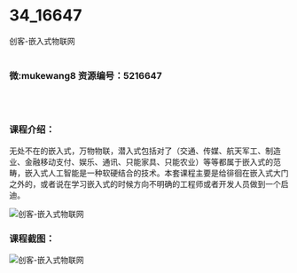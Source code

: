 # 34_16647
创客-嵌入式物联网
<br/></br>
<h3>微:mukewang8 资源编号：5216647</h3>
<br/></br>
<h3>课程介绍：</h3>
<p>无处不在的<a title="查看与 嵌入式 相关的文章" target="_blank">嵌入式</a>，万物物联，潜入式包括对了（交通、传媒、航天军工、制造业、金融移动支付、娱乐、通讯、只能家具、只能农业）等等都属于<a title="查看与 嵌入式 相关的文章" target="_blank">嵌入式</a>的范畴，嵌入式人工智能是一种软硬结合的技术。本套课程主要是给徘徊在嵌入式大门之外的，或者说在学习嵌入式的时候方向不明确的工程师或者开发人员做到一个启迪。</p>
<p><img src="https://www.ko996.com/wp-content/uploads/img/2020/11/2-149-300x117.png" alt="创客-嵌入式物联网"></p>
<div class="info-desc">
<h3>课程截图：</h3>
<p><img src="https://www.ko996.com/wp-content/uploads/img/2020/11/1-146.png" alt="创客-嵌入式物联网"></p>


			
</div>
